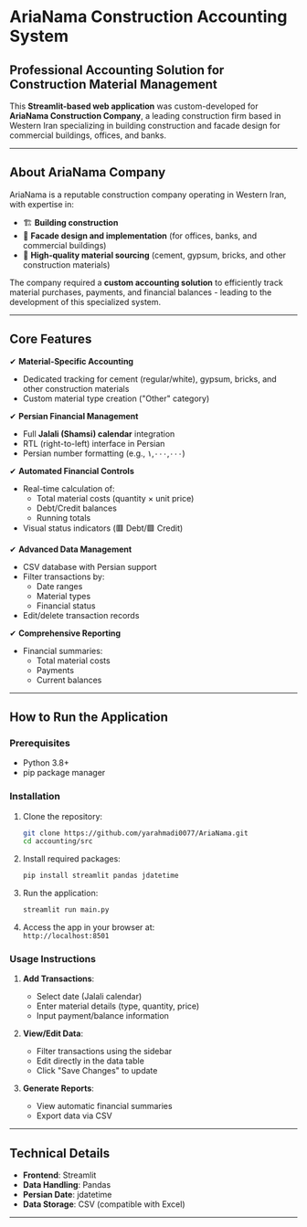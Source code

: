 # **AriaNama Construction Accounting System**  

## **Professional Accounting Solution for Construction Material Management**  

This **Streamlit-based web application** was custom-developed for **AriaNama Construction Company**, a leading construction firm based in Western Iran specializing in building construction and facade design for commercial buildings, offices, and banks.  

---

## **About AriaNama Company**  
AriaNama is a reputable construction company operating in Western Iran, with expertise in:  
- 🏗️ **Building construction**  
- 🏢 **Facade design and implementation** (for offices, banks, and commercial buildings)  
- 🧱 **High-quality material sourcing** (cement, gypsum, bricks, and other construction materials)  

The company required a **custom accounting solution** to efficiently track material purchases, payments, and financial balances - leading to the development of this specialized system.  

---

## **Core Features**  

✔ **Material-Specific Accounting**  
- Dedicated tracking for cement (regular/white), gypsum, bricks, and other construction materials  
- Custom material type creation ("Other" category)  

✔ **Persian Financial Management**  
- Full **Jalali (Shamsi) calendar** integration  
- RTL (right-to-left) interface in Persian  
- Persian number formatting (e.g., ۱,۰۰۰,۰۰۰)  

✔ **Automated Financial Controls**  
- Real-time calculation of:  
  - Total material costs (quantity × unit price)  
  - Debt/Credit balances  
  - Running totals  
- Visual status indicators (🟥 Debt/🟩 Credit)  

✔ **Advanced Data Management**  
- CSV database with Persian support  
- Filter transactions by:  
  - Date ranges  
  - Material types  
  - Financial status  
- Edit/delete transaction records  

✔ **Comprehensive Reporting**  
- Financial summaries:  
  - Total material costs  
  - Payments  
  - Current balances  

---

## **How to Run the Application**  

### **Prerequisites**  
- Python 3.8+  
- pip package manager  

### **Installation**  
1. Clone the repository:  
   ```bash
   git clone https://github.com/yarahmadi0077/AriaNama.git
   cd accounting/src
   ```

2. Install required packages:  
   ```bash
   pip install streamlit pandas jdatetime
   ```

3. Run the application:  
   ```bash
   streamlit run main.py
   ```

4. Access the app in your browser at:  
   `http://localhost:8501`

### **Usage Instructions**  
1. **Add Transactions**:  
   - Select date (Jalali calendar)  
   - Enter material details (type, quantity, price)  
   - Input payment/balance information  

2. **View/Edit Data**:  
   - Filter transactions using the sidebar  
   - Edit directly in the data table  
   - Click "Save Changes" to update  

3. **Generate Reports**:  
   - View automatic financial summaries  
   - Export data via CSV  

---

## **Technical Details**  
- **Frontend**: Streamlit  
- **Data Handling**: Pandas  
- **Persian Date**: jdatetime  
- **Data Storage**: CSV (compatible with Excel)  

---
